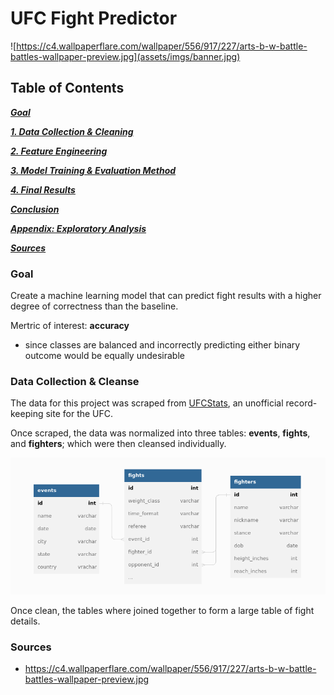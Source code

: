 # UFC Fight Predictor

![https://c4.wallpaperflare.com/wallpaper/556/917/227/arts-b-w-battle-battles-wallpaper-preview.jpg](assets/imgs/banner.jpg)

## Table of Contents

***[Goal](#goal)***

***[1. Data Collection & Cleaning](#1-collection)***

***[2. Feature Engineering](#2-fe)***

***[3. Model Training & Evaluation Method](#3-model)***

***[4. Final Results](#4-results)***

***[Conclusion](#conclusion)***

***[Appendix: Exploratory Analysis](#appendix)***

***[Sources](#sources)***

### Goal

Create a machine learning model that can predict fight results with a higher degree of correctness than the baseline.

Mertric of interest: **accuracy**

- since classes are balanced and incorrectly predicting either binary outcome would be equally undesirable

### Data Collection & Cleanse

The data for this project was scraped from [UFCStats](http://ufcstats.com), an unofficial record-keeping site for the UFC.

Once scraped, the data was normalized into three tables: **events**, **fights**, and **fighters**; which were then cleansed individually.

![](assets/imgs/schema_diagram.png)

Once clean, the tables where joined together to form a large table of fight details.

### Sources

- https://c4.wallpaperflare.com/wallpaper/556/917/227/arts-b-w-battle-battles-wallpaper-preview.jpg